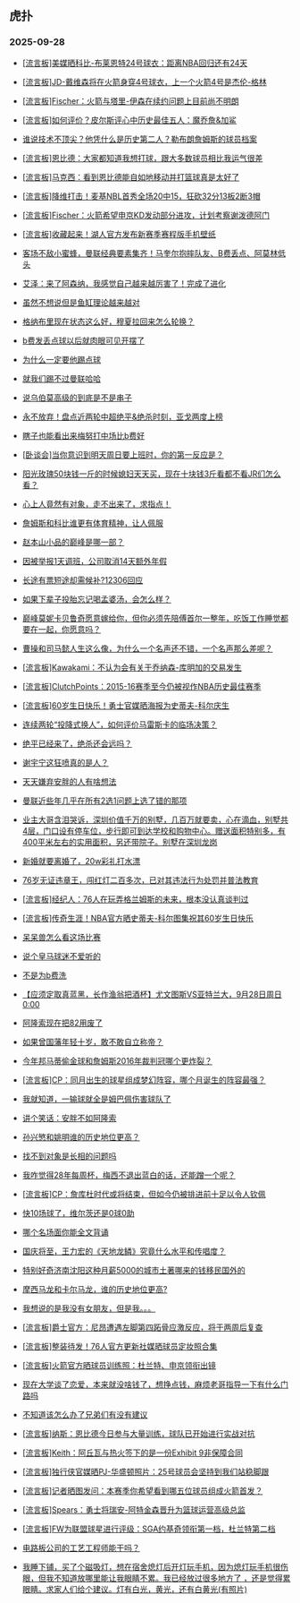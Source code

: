 ## 虎扑 
### 2025-09-28

+ [[流言板]美媒晒科比-布莱恩特24号球衣：距离NBA回归还有24天](https://bbs.hupu.com/634965767.html)

+ [[流言板]JD-戴维森将在火箭身穿4号球衣，上一个火箭4号是杰伦-格林](https://bbs.hupu.com/634964152.html)

+ [[流言板]Fischer：火箭与塔里-伊森在续约问题上目前尚不明朗](https://bbs.hupu.com/634969214.html)

+ [[流言板]如何评价？皮尔斯评心中历史最佳五人：魔乔詹&amp;加鲨](https://bbs.hupu.com/634966122.html)

+ [谁说技术不顶尖？他凭什么是历史第二人？勒布朗詹姆斯的球员档案](https://bbs.hupu.com/634963988.html)

+ [[流言板]恩比德：大家都知道我想打球，跟大多数球员相比我运气很差](https://bbs.hupu.com/634965129.html)

+ [[流言板]马克西：看到恩比德能自如地移动并打篮球真是太好了](https://bbs.hupu.com/634964387.html)

+ [[流言板]降维打击！麦基NBL首秀全场20中15，狂砍32分13板2断3帽](https://bbs.hupu.com/634969438.html)

+ [[流言板]Fischer：火箭希望申京KD发动部分进攻，计划考察谢泼德阿门](https://bbs.hupu.com/634969091.html)

+ [[流言板]收藏起来！湖人官方发布新赛季赛程版手机壁纸](https://bbs.hupu.com/634967350.html)

+ [客场不敌小蜜蜂，曼联经典要素集齐！马奎尔抱摔队友、B费丢点、阿莫林低头](https://bbs.hupu.com/634968113.html)

+ [艾泽：来了阿森纳，我感觉自己越来越厉害了！完成了进化](https://bbs.hupu.com/634960695.html)

+ [虽然不想说但是鱼缸理论越来越对](https://bbs.hupu.com/634967787.html)

+ [格纳布里现在状态这么好，穆夏拉回来怎么轮换？](https://bbs.hupu.com/634962174.html)

+ [b费发丢点球以后就肉眼可见开摆了](https://bbs.hupu.com/634968102.html)

+ [为什么一定要他踢点球](https://bbs.hupu.com/634967420.html)

+ [就我们踢不过曼联哈哈](https://bbs.hupu.com/634967799.html)

+ [说乌伯莫高级的到底是不是串子](https://bbs.hupu.com/634967803.html)

+ [永不放弃！盘点近两轮中超绝平&amp;绝杀时刻，亚戈两度上榜](https://bbs.hupu.com/634966946.html)

+ [瞎子也能看出来梅努打中场比b费好](https://bbs.hupu.com/634967750.html)

+ [[卧谈会]当你意识到明天周日要上班时，你的第一反应是？](https://bbs.hupu.com/634965023.html)

+ [阳光玫瑰50块钱一斤的时候媳妇天天买，现在十块钱3斤看都不看JR们怎么看？](https://bbs.hupu.com/634968352.html)

+ [心上人竟然有对象，走不出来了，求指点！](https://bbs.hupu.com/634967431.html)

+ [詹姆斯和科比谁更有体育精神，让人佩服](https://bbs.hupu.com/634965084.html)

+ [赵本山小品的巅峰是哪一部？](https://bbs.hupu.com/634964992.html)

+ [因被举报1天调班，公司取消14天额外年假](https://bbs.hupu.com/634968272.html)

+ [长途有票短途却需候补?12306回应](https://bbs.hupu.com/634964074.html)

+ [如果下辈子投胎忘记喝孟婆汤，会怎么样？](https://bbs.hupu.com/634964274.html)

+ [巅峰莫妮卡贝鲁奇愿意嫁给你，但你必须先陪傅首尔一整年，吃饭工作睡觉都要在一起，你愿意吗？](https://bbs.hupu.com/634967325.html)

+ [曹操和司马懿人生这么像，为什么一个名声还不错，一个名声那么差呢？](https://bbs.hupu.com/634966633.html)

+ [[流言板]Kawakami：不认为会有关于乔纳森-库明加的交易发生](https://bbs.hupu.com/634970201.html)

+ [[流言板]ClutchPoints：2015-16赛季至今仍被视作NBA历史最佳赛季](https://bbs.hupu.com/634970945.html)

+ [[流言板]60岁生日快乐！勇士官媒晒海报为史蒂夫-科尔庆生](https://bbs.hupu.com/634970061.html)

+ [连续两轮“投降式换人”，如何评价马雷斯卡的临场决策？](https://bbs.hupu.com/634971969.html)

+ [绝平已经来了，绝杀还会远吗？](https://bbs.hupu.com/634971249.html)

+ [谢宇宁这狂喷真的是人？](https://bbs.hupu.com/634971550.html)

+ [天天嫌弃安胖的人有啥想法](https://bbs.hupu.com/634972001.html)

+ [曼联近些年几乎在所有2选1问题上选了错的那项](https://bbs.hupu.com/634968612.html)

+ [业主大哥含泪哭诉，深圳价值千万的别墅，几百万就要卖，心在滴血，别墅共4层，门口设有停车位，步行即可到达学校和购物中心。赠送面积特别多，有400平米左右的实用面积，另还带院子。别墅在深圳龙岗](https://bbs.hupu.com/634971377.html)

+ [新婚就要离婚了，20w彩礼打水漂](https://bbs.hupu.com/634969728.html)

+ [76岁无证违章王，闯红灯二百多次，已对其违法行为处罚并普法教育](https://bbs.hupu.com/634968660.html)

+ [[流言板]经纪人：76人在玩弄格兰姆斯的未来，根本没认真谈判过](https://bbs.hupu.com/634972131.html)

+ [[流言板]传奇生涯！NBA官方晒史蒂夫-科尔图集祝其60岁生日快乐](https://bbs.hupu.com/634970494.html)

+ [呆呆兽怎么看这场比赛](https://bbs.hupu.com/634972494.html)

+ [说个皇马球迷不爱听的](https://bbs.hupu.com/634970455.html)

+ [不是为b费洗](https://bbs.hupu.com/634969088.html)

+ [【应须定取真蓝黑，长作渔翁把酒杯】尤文图斯VS亚特兰大，9月28日周日0:00](https://bbs.hupu.com/634968726.html)

+ [阿隆索现在把82用废了](https://bbs.hupu.com/634972117.html)

+ [如果曾国藩年轻十岁，敢不敢自立称帝？](https://bbs.hupu.com/634966922.html)

+ [今年邦马蒂偷金球和詹姆斯2016年裁判冠哪个更炸裂？](https://bbs.hupu.com/634966406.html)

+ [[流言板]CP：同月出生的球星组成梦幻阵容，哪个月诞生的阵容最强？](https://bbs.hupu.com/634971430.html)

+ [我就知道，一输球就全是姆巴佩伤害球队了](https://bbs.hupu.com/634972941.html)

+ [讲个笑话：安胖不如阿隆索](https://bbs.hupu.com/634972097.html)

+ [孙兴慜和姚明谁的历史地位更高？](https://bbs.hupu.com/634969261.html)

+ [找不到对象是长相的问题吗](https://bbs.hupu.com/634971169.html)

+ [我咋觉得28年每周杯，梅西不退出蓝白的话，还能蹭一个呢？](https://bbs.hupu.com/634972678.html)

+ [[流言板]CP：詹库杜时代或将结束，但如今仍被排进前十足以令人钦佩](https://bbs.hupu.com/634972879.html)

+ [快10场球了，维尔茨还是0球0助](https://bbs.hupu.com/634972175.html)

+ [哪个名场面你能全文背诵](https://bbs.hupu.com/634971061.html)

+ [国庆将至，王力宏的《天地龙鳞》究竟什么水平和传唱度？](https://bbs.hupu.com/634973245.html)

+ [特别好奇济南沈阳这种月薪5000的城市土著哪来的钱移民国外的](https://bbs.hupu.com/634971599.html)

+ [摩西马龙和卡尔马龙，谁的历史地位更高?](https://bbs.hupu.com/634972395.html)

+ [我想说的是我没有女朋友，但是我。。。](https://bbs.hupu.com/634969965.html)

+ [[流言板]爵士官方：尼昂遭遇左脚第四跖骨应激反应，将于两周后复查](https://bbs.hupu.com/634972571.html)

+ [[流言板]整装待发！76人官方更新社媒晒球员定妆照合集](https://bbs.hupu.com/634969990.html)

+ [[流言板]火箭官方晒球员训练照：杜兰特、申京领衔出镜](https://bbs.hupu.com/634972702.html)

+ [现在大学谈了恋爱，本来就没啥钱了，想挣点钱，麻烦老哥指导一下有什么门路吗](https://bbs.hupu.com/634973226.html)

+ [不知道该怎么办了兄弟们有没有建议](https://bbs.hupu.com/634971097.html)

+ [[流言板]纳斯：恩比德今日参与大量训练，球队已开始进行实战对抗](https://bbs.hupu.com/634973127.html)

+ [[流言板]Keith：阿丘瓦与热火签下的是一份Exhibit 9非保障合同](https://bbs.hupu.com/634972942.html)

+ [[流言板]独行侠官媒晒PJ-华盛顿照片：25号球员会坚持到我们站稳脚跟](https://bbs.hupu.com/634972127.html)

+ [[流言板]记者晒图发问：本赛季你希望看到哪五位球员组成火箭首发？](https://bbs.hupu.com/634973198.html)

+ [[流言板]Spears：勇士将瑞安-阿特金森晋升为篮球运营高级总监](https://bbs.hupu.com/634973029.html)

+ [[流言板]FW为联盟球星进行评级：SGA约基奇领衔第一档，杜兰特第二档](https://bbs.hupu.com/634973785.html)

+ [电路板公司的工艺工程师能干吗？](https://bbs.hupu.com/634973309.html)

+ [我睡下铺，买了个磁吸灯，想在宿舍熄灯后开灯玩手机，因为熄灯玩手机很伤眼，但我不知道放哪里能让我眼睛不累。我已经放过很多地方了 ，还是觉得累眼睛。求家人们给个建议。灯有白光，黄光，还有白黄光(有照片)](https://bbs.hupu.com/634972992.html)

